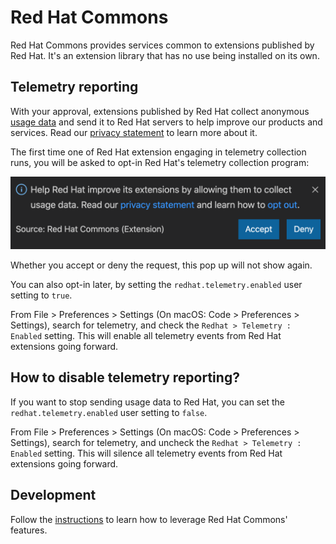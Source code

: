# Red Hat Commons
Red Hat Commons provides services common to extensions published by Red Hat. It's an extension library that has no use being installed on its own.

## Telemetry reporting
With your approval, extensions published by Red Hat collect anonymous [usage data](https://github.com/redhat-developer/vscode-commons/blob/master/USAGE_DATA.md) and send it to Red Hat servers to help improve our products and services. Read our [privacy statement](https://developers.redhat.com/article/tool-data-collection) to learn more about it.

The first time one of Red Hat extension engaging in telemetry collection runs, you will be asked to opt-in Red Hat's telemetry collection program:

![Opt-in request](images/optin-request.png)

Whether you accept or deny the request, this pop up will not show again.

You can also opt-in later, by setting the `redhat.telemetry.enabled` user setting to `true`.

From File > Preferences > Settings (On macOS: Code > Preferences > Settings), search for telemetry, and check the `Redhat > Telemetry : Enabled` setting. This will enable all telemetry events from Red Hat extensions going forward.


## How to disable telemetry reporting?
If you want to stop sending usage data to Red Hat, you can set the `redhat.telemetry.enabled` user setting to `false`.

From File > Preferences > Settings (On macOS: Code > Preferences > Settings), search for telemetry, and uncheck the `Redhat > Telemetry : Enabled` setting. This will silence all telemetry events from Red Hat extensions going forward.

## Development
Follow the [instructions](https://github.com/redhat-developer/vscode-commons/blob/master/INSTRUCTIONS.md) to learn how to leverage Red Hat Commons' features.

